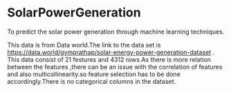 # SolarPowerGeneration
To predict the solar power generation through machine learning techniques.

This data is from Data world.The link to the data set is https://data.world/gymprathap/solar-energy-power-generation-dataset . This data consist of 21 festures and 4312 rows.As there is more relation between the features ,there can be an issue with the correlation of features and also multicollinearity.so feature selection has to be done accordingly.There is no categorical columns in the dataset.
